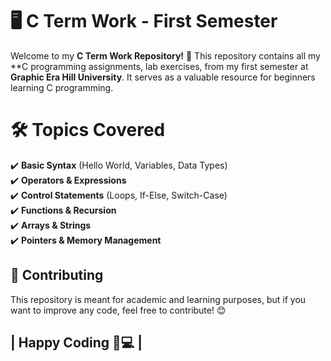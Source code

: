 # 🖥️ C Term Work - First Semester 
Welcome to my **C Term Work Repository!** 🎉 This repository contains all my **C programming assignments, lab exercises, from my first semester at **Graphic Era Hill University**. It serves as a valuable resource for beginners learning C programming.  
# 🛠️ Topics Covered  
✔️ **Basic Syntax** (Hello World, Variables, Data Types)  
✔️ **Operators & Expressions**  
✔️ **Control Statements** (Loops, If-Else, Switch-Case)  
✔️ **Functions & Recursion**  
✔️ **Arrays & Strings**  
✔️ **Pointers & Memory Management**  
## 🤝 Contributing
This repository is meant for academic and learning purposes, but if you want to improve any code, feel free to contribute! 😊

## | Happy Coding 🚀💻 |

